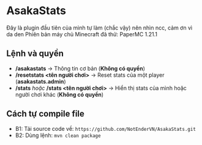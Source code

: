 # AsakaStats
Đây là plugin đầu tiên của mình tự làm (chắc vậy) nên nhìn ncc, cảm ơn vì da den
Phiên bản máy chủ Minecraft đã thử: PaperMC 1.21.1

## Lệnh và quyền
- **/asakastats** -> Thông tin cơ bản (**Không có quyền**)
- **/resetstats <tên người chơi>** -> Reset stats của một player (**asakastats.admin**)
- **/stats** *hoặc* **/stats <tên người chơi>** -> Hiển thị stats của mình hoặc người chơi khác (**Không có quyền**)

## Cách tự compile file
- B1: Tải source code về: `https://github.com/NotEnderVN/AsakaStats.git`
- B2: Dùng lệnh: `mvn clean package`
